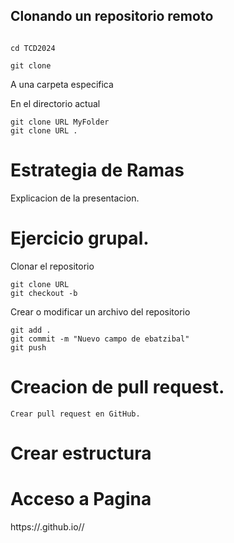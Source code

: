 ## Clonando un repositorio remoto 

```

cd TCD2024

git clone 
```
A una carpeta especifica

En el directorio actual

```
git clone URL MyFolder
git clone URL . 
```

# Estrategia de Ramas
Explicacion de la presentacion. 

#  Ejercicio grupal.

Clonar el repositorio
```
git clone URL
git checkout -b 
```
Crear o modificar un archivo del repositorio
```
git add . 
git commit -m "Nuevo campo de ebatzibal"
git push 

```
# Creacion de pull request. 

```
Crear pull request en GitHub. 
```

# Crear estructura


# Acceso a Pagina
https://<username>.github.io/<repository-name>/